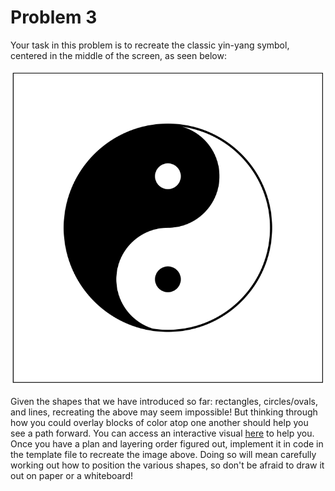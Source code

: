# Problem 3

Your task in this problem is to recreate the classic yin-yang symbol, centered in the middle of the screen, as seen below:

![](./yinyang.png)

Given the shapes that we have introduced so far: rectangles, circles/ovals, and lines, recreating the above may seem impossible! But thinking through how you could overlay blocks of color atop one another should help you see a path forward. You can access an interactive visual [here](https://rembold-cs151-master.github.io/Section06_Supplementary/#/yin-yang) to help you. Once you have a plan and layering order figured out, implement it in code in the template file to recreate the image above. Doing so will mean carefully working out how to position the various shapes, so don't be afraid to draw it out on paper or a whiteboard!
